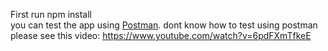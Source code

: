 First run  npm install 
</br>
you can test the app using <a href="https://www.getpostman.com/">Postman</a>. dont know how to test using postman please see this video: https://www.youtube.com/watch?v=6pdFXmTfkeE
